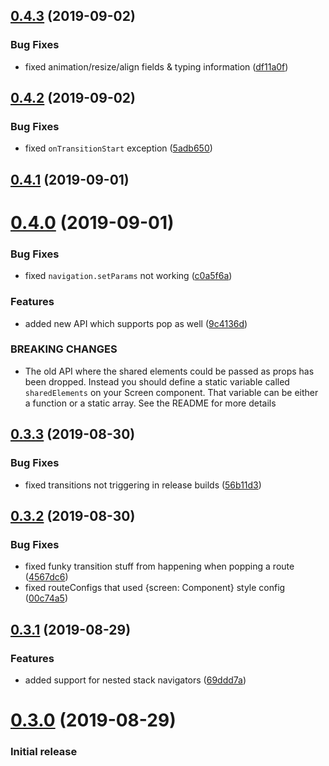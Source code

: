 ## [0.4.3](https://github.com/IjzerenHein/react-navigation-sharedelement/compare/v0.4.2...v0.4.3) (2019-09-02)


### Bug Fixes

* fixed animation/resize/align fields & typing information ([df11a0f](https://github.com/IjzerenHein/react-navigation-sharedelement/commit/df11a0f))



## [0.4.2](https://github.com/IjzerenHein/react-navigation-sharedelement/compare/v0.4.1...v0.4.2) (2019-09-02)


### Bug Fixes

* fixed `onTransitionStart` exception ([5adb650](https://github.com/IjzerenHein/react-navigation-sharedelement/commit/5adb650))



## [0.4.1](https://github.com/IjzerenHein/react-navigation-sharedelement/compare/v0.4.0...v0.4.1) (2019-09-01)



# [0.4.0](https://github.com/IjzerenHein/react-navigation-sharedelement/compare/v0.3.3...v0.4.0) (2019-09-01)


### Bug Fixes

* fixed `navigation.setParams` not working ([c0a5f6a](https://github.com/IjzerenHein/react-navigation-sharedelement/commit/c0a5f6a))


### Features

* added new API which supports pop as well ([9c4136d](https://github.com/IjzerenHein/react-navigation-sharedelement/commit/9c4136d))


### BREAKING CHANGES

* The old API where the shared elements could be passed as props has been dropped. Instead you should define a static variable called `sharedElements` on your Screen component. That variable can be either a function or a static array. See the README for more details



## [0.3.3](https://github.com/IjzerenHein/react-navigation-sharedelement/compare/v0.3.2...v0.3.3) (2019-08-30)


### Bug Fixes

* fixed transitions not triggering in release builds ([56b11d3](https://github.com/IjzerenHein/react-navigation-sharedelement/commit/56b11d3))



## [0.3.2](https://github.com/IjzerenHein/react-navigation-sharedelement/compare/v0.3.1...v0.3.2) (2019-08-30)


### Bug Fixes

* fixed funky transition stuff from happening when popping a route ([4567dc6](https://github.com/IjzerenHein/react-navigation-sharedelement/commit/4567dc6))
* fixed routeConfigs that used {screen: Component} style config ([00c74a5](https://github.com/IjzerenHein/react-navigation-sharedelement/commit/00c74a5))



## [0.3.1](https://github.com/IjzerenHein/react-navigation-sharedelement/compare/v0.3.0...v0.3.1) (2019-08-29)


### Features

* added support for nested stack navigators ([69ddd7a](https://github.com/IjzerenHein/react-navigation-sharedelement/commit/69ddd7a))



# [0.3.0](https://github.com/IjzerenHein/react-navigation-sharedelement/compare/v0.2.1...v0.3.0) (2019-08-29)


### Initial release
